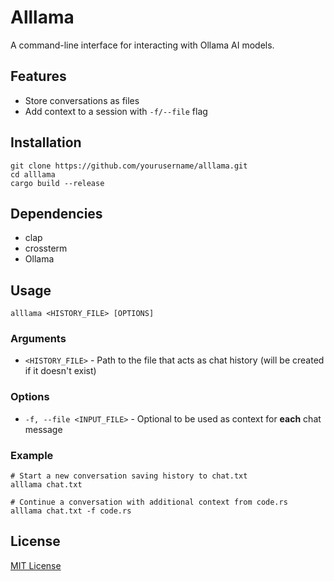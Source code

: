 # Alllama
A command-line interface for interacting with Ollama AI models.

## Features
- Store conversations as files
- Add context to a session with `-f/--file` flag

## Installation
```shell
git clone https://github.com/yourusername/alllama.git
cd alllama
cargo build --release
```

## Dependencies
- clap
- crossterm
- Ollama

## Usage
```shell
alllama <HISTORY_FILE> [OPTIONS]
```

### Arguments
- `<HISTORY_FILE>` - Path to the file that acts as chat history (will be created if it doesn't exist)

### Options
- `-f, --file <INPUT_FILE>` - Optional to be used as context for **each** chat message

### Example
```shell
# Start a new conversation saving history to chat.txt
alllama chat.txt

# Continue a conversation with additional context from code.rs
alllama chat.txt -f code.rs
```

## License
[MIT License](LICENSE)
